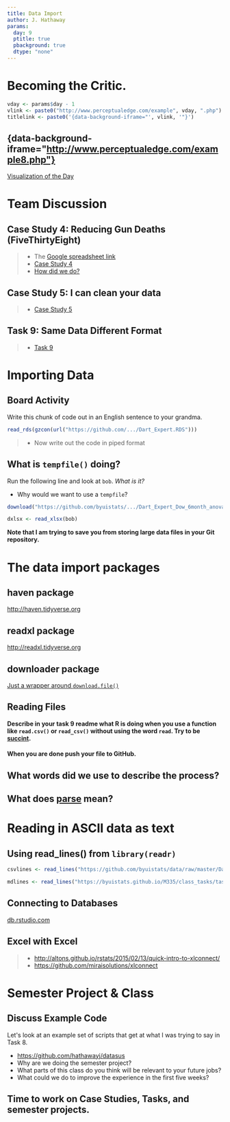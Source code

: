 ```yaml
---
title: Data Import
author: J. Hathaway
params:
  day: 9
  ptitle: true
  pbackground: true
  dtype: "none"
---
```




# Becoming the Critic.


```r
vday <- params$day - 1
vlink <- paste0("http://www.perceptualedge.com/example", vday, ".php")
titlelink <- paste0('{data-background-iframe="', vlink, '"}')
```

## {data-background-iframe="http://www.perceptualedge.com/example8.php"}

[Visualization of the Day](http://www.perceptualedge.com/example8.php)










# Team Discussion



## Case Study 4: Reducing Gun Deaths (FiveThirtyEight)

> - The [Google spreadsheet link](https://docs.google.com/spreadsheets/d/1MQtkBWuxla9wITp0BzUTCjbmlvi9j9EiDLIXw7K3UBE/edit?usp=sharing)
> - [Case Study 4](https://byuistats.github.io/M335/weekly_projects/cs04_details.html)
> - [How did we do?](https://github.com/BYUI335/hathaway)




## Case Study 5: I can clean your data
> - [Case Study 5](https://byuistats.github.io/M335/weekly_projects/cs05_details.html)




## Task 9: Same Data Different Format
> - [Task 9](https://byuistats.github.io/M335/class_tasks/task09_details.html)










# Importing Data

## Board Activity

Write this chunk of code out in an English sentence to your grandma.


```r
read_rds(gzcon(url("https://github.com/.../Dart_Expert.RDS")))
```

> - Now write out the code in piped format




## What is `tempfile()` doing?

Run the following line and look at `bob`.  *What is it?*



* Why would we want to use a `tempfile`?



```r
download("https://github.com/byuistats/.../Dart_Expert_Dow_6month_anova.xlsx", bob, mode = "wb")
```



```r
dxlsx <- read_xlsx(bob)
```

**Note that I am trying to save you from storing large data files in your Git repository.**


# The data import packages


## haven package

http://haven.tidyverse.org

## readxl package

http://readxl.tidyverse.org

## downloader package

[Just a wrapper around `download.file()`](https://github.com/wch/downloader/blob/master/R/download.r)

## Reading Files

**Describe in your task 9 readme what R is doing when you use a function like `read.csv()` or `read_csv()` without using the word `read`.  Try to be [succint](https://www.google.com/search?q=succint&oq=succint&aqs=chrome..69i57j0l5.2407j1j7&sourceid=chrome&ie=UTF-8).**


#### When you are done push your file to GitHub.



## What words did we use to describe the process?

## What does [parse](https://www.google.com/search?ei=8BFpWtz6ApC4jwOLsa2ABQ&q=define+parse&oq=define+parse&gs_l=psy-ab.3..0i67k1j0l3j0i10k1j0l5.5615.7641.0.7785.12.12.0.0.0.0.134.1376.2j10.12.0....0...1c.1.64.psy-ab..0.12.1374...35i39k1j0i131k1j0i131i67k1j0i131i20i264k1j0i20i264k1.0.jsMRPqAjg-Q) mean?


# Reading in ASCII data as text

## Using read_lines() from `library(readr)`



```r
csvlines <- read_lines("https://github.com/byuistats/data/raw/master/Dart_Expert_Dow_6month_anova/Dart_Expert_Dow_6month_anova.csv")
```


```r
mdlines <- read_lines("https://byuistats.github.io/M335/class_tasks/task09_details.md")
```

## Connecting to Databases

[db.rstudio.com](http://db.rstudio.com)

## Excel with Excel

> - http://altons.github.io/rstats/2015/02/13/quick-intro-to-xlconnect/
> - https://github.com/miraisolutions/xlconnect

# Semester Project & Class

## Discuss Example Code

Let's look at an example set of scripts that get at what I was trying to say in Task 8.

* https://github.com/hathawayj/datasus
* Why are we doing the semester project?
* What parts of this class do you think will be relevant to your future jobs?
* What could we do to improve the experience in the first five weeks?

## Time to work on Case Studies, Tasks, and semester projects.
